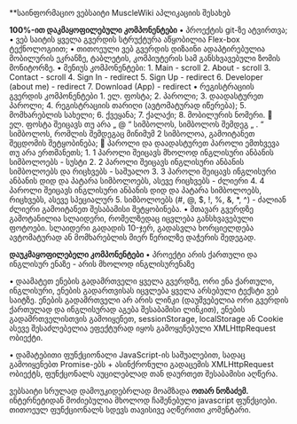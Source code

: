 **საინფორმაციო ვებსაიტი MuscleWiki აპლიკაციის შესახებ

**100%-ით დაკმაყოფილებული კომპონენტები**
•	პროექტის git-ზე ატვირთვა;
•	ვებ საიტის ყველა გვერდის სტრუქტურა აწყობილია Flex-box ტექნოლოგიით;
•	თითოეული ვებ გვერდის დიზაინი ადაპტირებულია მობილურის ეკრანზე, ტაბლეტის, კომპიუტერის სამ განსხვავებული ზომის მონიტორზე.
•	მენიუს კომპონენტები:
    1.	Main - scroll
    2.	About - scroll
    3.	Contact - scroll
    4.	Sign In - redirect
    5.	Sign Up - redirect
    6.	Developer (about me) - redirect
    7.	Download (App)  - redirect
•	რეგისტრაციის გვერდის კომპონენტები
    1.	ელ. ფოსტა;
    2.	პაროლი;
    3.	დაადასტურეთ პაროლი;
    4.	რეგისტრაციის თარიღი (ავტომატურად იწერება);
    5.	მომხარებლის სახელი;
    6.	ქვეყანა;
    7.	ქალაქი;
    8.	მობილურის ნომერი.
          	ელ. ფოსტა შეიცავს თუ არა „ @ “ სიმბოლოს, სიმბოლოს შემდეგ „ . “ სიმბოლოს, რომლის შემდეგაც მინიმუმ 2 სიმბოლოა, გამოიტანეთ შეცდომის შეტყობინება;
          	პაროლი და დაადასტურეთ პაროლი ემთხვევა თუ არა ერთმანეთს;
          1.	1 პაროლი შეიცავს მხოლოდ ინგლისური ანბანის სიმბოლოებს - სუსტი
          2.	2 პაროლი შეიცავს ინგლისური ანბანის სიმბოლოებს და რიცხვებს - საშუალო
          3.	3 პაროლი შეიცავს ინგლისური ანბანის დიდ და პატარა სიმბოლოებს, ასევე რიცხვებს - ძლიერი
          4.	4 პაროლი შეიცავს ინგლისური ანბანის დიდ და პატარა სიმბოლოებს, რიცხვებს, ასევე სპეციალურ
          5.	სიმბოლოებს (#, @, $, !, %, &amp;, *, ^) - ძალიან ძლიერი გამოიტანეთ შესაბამისი შეტყობინება.
•	მთავარ გვერდზე გამოტანილია სლაიდერი, რომელზედაც იცვლება განსხვავებული ფოტოები. სლაიდერი გადადის 10-ჯერ, გადასვლა ხორციელდება ავტომატურად ან მომხარებლის მიერ წერილზე დაჭერის შედეგად.


 **დაუკმაყოფილებელი კომპონენტები**
•	პროექტი არის ქართული და ინგლისურ ენაზე - არის მხოლოდ ინგლისურენაზე

•	დაამატეთ ენების გადამრთველი ყველა გვერდზე, ორი ენა ქართული, ინგლისური, ენების გადართვისას იცვლება ყველა არსებული ტექსტი ვებ საიტზე. ენების გადამრთველი არ არის ლინკი (დაუშვებელია ორი გვერდის ქართულად და ინგლისურად აგება შესაბამისი ლინკით), ენების გადამრთველისთვის გამოიყენეთ, sessionStorage, localStorage ან Cookie ასევე შესაძლებელია ეფექტურად იყოს გამოყენებული XMLHttpRequest ობიექტი.

•	დამატებითი ფუნქციონალი JavaScript-ის საშუალებით, სადაც გამოიყენებთ Promise-ებს + ასინქრონული გადაცემის XMLHttpRequest ობიექტს, ფუნქცონალს აუცილებლად თან დაურთეთ შესაბამისი აღწერა.


ვებსაიტი სრულად დამოუკიდებრლად მოამზადა **ოთარ ნოზაძემ.**
ინტერნეტიდან მოძიებულია მხოლოდ ჩაშენებული javascript ფუნქციები. 
თითოეულ ფუნქციონალს სდევს თავისივე აღწერითი კომენტარი.

